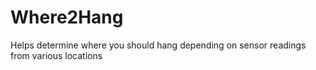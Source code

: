 # Where2Hang
Helps determine where you should hang depending on sensor readings from various locations
